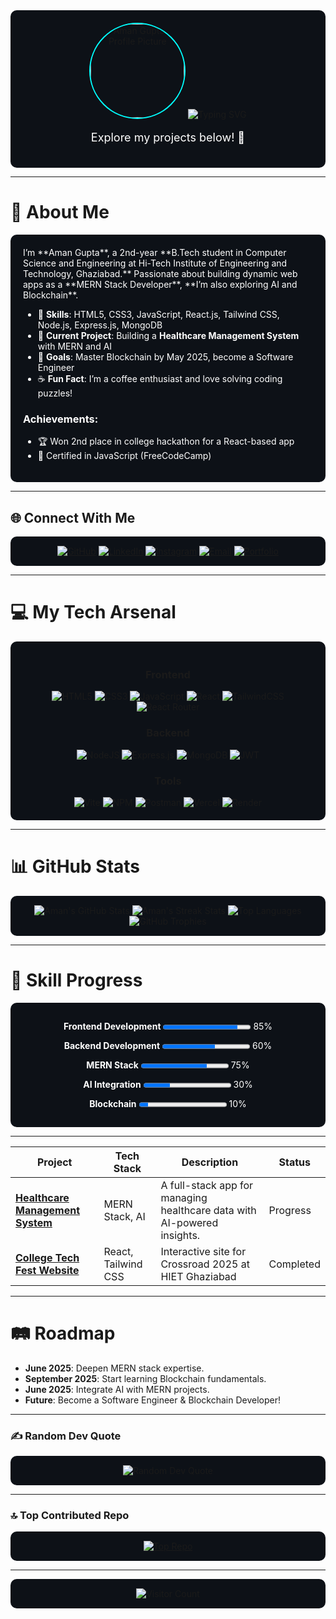 <div align="center" style="background-color: #0D1117; padding: 20px; border-radius: 10px;">
  <img src="https://github.com/amangupta9454.png" alt="Aman Gupta's Profile Picture" width="150" style="border-radius: 50%; border: 2px solid #00FFFF;">
  <img src="https://readme-typing-svg.herokuapp.com?font=Orbitron&size=40&duration=4000&pause=500&color=00FFFF&center=true&vCenter=true&width=600&lines=Hey+There!+I’m+Aman+Gupta;Aspiring+MERN+Stack+Wizard;Crafting+Scalable+Web+Solutions" alt="Typing SVG" />
  <p style="color: #FFFFFF; font-size: 18px;">Explore my projects below! 🚀</p>
</div>

---

# 💫 About Me
<div style="background-color: #0D1117; padding: 20px; border-radius: 10px; color: #FFFFFF;">
I’m **Aman Gupta**, a 2nd-year **B.Tech student in Computer Science and Engineering at Hi-Tech Institute of Engineering and Technology, Ghaziabad.** Passionate about building dynamic web apps as a **MERN Stack Developer**, **I’m also exploring AI and Blockchain**.

- 🔧 **Skills**: HTML5, CSS3, JavaScript, React.js, Tailwind CSS, Node.js, Express.js, MongoDB
- 🏥 **Current Project**: Building a **Healthcare Management System** with MERN and AI
- 🎯 **Goals**: Master Blockchain by May 2025, become a Software Engineer
- ☕ **Fun Fact**: I’m a coffee enthusiast and love solving coding puzzles!

### Achievements:
- 🏆 Won 2nd place in college hackathon for a React-based app
- 📜 Certified in JavaScript (FreeCodeCamp)
</div>

---

## 🌐 Connect With Me
<div align="center" style="background-color: #0D1117; padding: 15px; border-radius: 10px;">
  <a href="https://github.com/amangupta9454"><img src="https://img.shields.io/badge/GitHub-181717?logo=github&logoColor=cyan" alt="GitHub"></a>
  <a href="https://linkedin.com/in/amangupta9454"><img src="https://img.shields.io/badge/LinkedIn-0077B5?logo=linkedin&logoColor=cyan" alt="LinkedIn"></a>
  <a href="https://instagram.com/gupta_aman_9161"><img src="https://img.shields.io/badge/Instagram-E4405F?logo=instagram&logoColor=cyan" alt="Instagram"></a>
  <a href="mailto:ag0567688@gmail.com"><img src="https://img.shields.io/badge/Email-D14836?logo=gmail&logoColor=cyan" alt="Email"></a>
  <a href="https://amangupta.dev"><img src="https://img.shields.io/badge/Portfolio-FF6C37?logo=web&logoColor=cyan" alt="Portfolio"></a>
</div>

---

# 💻 My Tech Arsenal
<div align="center" style="background-color: #0D1117; padding: 20px; border-radius: 10px;">
  <h3>Frontend</h3>
  <img src="https://img.shields.io/badge/HTML5-E34F26?logo=html5&logoColor=white" alt="HTML5">
  <img src="https://img.shields.io/badge/CSS3-1572B6?logo=css3&logoColor=white" alt="CSS3">
  <img src="https://img.shields.io/badge/JavaScript-F7DF1E?logo=javascript&logoColor=black" alt="JavaScript">
  <img src="https://img.shields.io/badge/React-61DAFB?logo=react&logoColor=black" alt="React">
  <img src="https://img.shields.io/badge/Tailwind_CSS-38B2AC?logo=tailwind-css&logoColor=white" alt="TailwindCSS">
  <img src="https://img.shields.io/badge/React_Router-CA4245?logo=react-router&logoColor=white" alt="React Router">

  <h3>Backend</h3>
  <img src="https://img.shields.io/badge/Node.js-6DA55F?logo=node.js&logoColor=white" alt="NodeJS">
  <img src="https://img.shields.io/badge/Express.js-404D59?logo=express&logoColor=white" alt="Express.js">
  <img src="https://img.shields.io/badge/MongoDB-4EA94B?logo=mongodb&logoColor=white" alt="MongoDB">
  <img src="https://img.shields.io/badge/JWT-000000?logo=JSON%20web%20tokens&logoColor=white" alt="JWT">

  <h3>Tools</h3>
  <img src="https://img.shields.io/badge/Vite-646CFF?logo=vite&logoColor=white" alt="Vite">
  <img src="https://img.shields.io/badge/NPM-CB3837?logo=npm&logoColor=white" alt="NPM">
  <img src="https://img.shields.io/badge/Postman-FF6C37?logo=postman&logoColor=white" alt="Postman">
  <img src="https://img.shields.io/badge/Vercel-000000?logo=vercel&logoColor=white" alt="Vercel">
  <img src="https://img.shields.io/badge/Render-46E3B7?logo=render&logoColor=white" alt="Render">
</div>

---

# 📊 GitHub Stats
<div align="center" style="background-color: #0D1117; padding: 15px; border-radius: 10px;">
  <img src="https://github-readme-stats.vercel.app/api?username=amangupta9454&show_icons=true&theme=dracula&hide_border=true&bg_color=0D1117" alt="Aman's GitHub Stats" />
  <img src="https://github-readme-streak-stats.herokuapp.com/?user=amangupta9454&theme=dracula&hide_border=true&background=0D1117" alt="Aman's Streak Stats" />
  <img src="https://github-readme-stats.vercel.app/api/top-langs/?username=amangupta9454&layout=compact&theme=dracula&hide_border=true&bg_color=0D1117" alt="Top Languages" />
  <img src="https://github-profile-trophy.vercel.app/?username=amangupta9454&theme=dracula&no-frame=true&margin-w=10" alt="GitHub Trophies" />
</div>

---

# 🚀 Skill Progress
<div align="center" style="background-color: #0D1117; padding: 15px; border-radius: 10px; color: #FFFFFF;">
  <p><b>Frontend Development</b> <progress value="85" max="100"></progress> 85%</p>
  <p><b>Backend Development</b> <progress value="60" max="100"></progress> 60%</p>
  <p><b>MERN Stack</b> <progress value="75" max="100"></progress> 75%</p>
  <p><b>AI Integration</b> <progress value="30" max="100"></progress> 30%</p>
  <p><b>Blockchain</b> <progress value="10" max="100"></progress> 10%</p>
</div>

---
| Project | Tech Stack | Description | Status |
|---------|------------|-------------|--------|
| [**Healthcare Management System**](https://github.com/amangupta9454/healthcare-management-system) | MERN Stack, AI | A full-stack app for managing healthcare data with AI-powered insights. |Progress ||
| [**College Tech Fest Website**](https://github.com/amangupta9454/college-tech-fest) | React, Tailwind CSS | Interactive site for Crossroad 2025 at HIET Ghaziabad |Completed ||

---

# 🛤️ Roadmap
- **June 2025**: Deepen MERN stack expertise.
- **September 2025**: Start learning Blockchain fundamentals.
- **June 2025**: Integrate AI with MERN projects.
- **Future**: Become a Software Engineer & Blockchain Developer!

---

### ✍️ Random Dev Quote
<div align="center" style="background-color: #0D1117; padding: 15px; border-radius: 10px;">
  <img src="https://quotes-github-readme.vercel.app/api?type=horizontal&theme=radical" alt="Random Dev Quote" />
</div>

---

### 🔝 Top Contributed Repo
<div align="center" style="background-color: #0D1117; padding: 15px; border-radius: 10px;">
  <a href="https://github.com/amangupta9454/healthcare-management-system">
    <img src="https://github-readme-stats.vercel.app/api/pin/?username=amangupta9454&repo=healthcare-management-system&theme=radical&hide_border=true&bg_color=0D1117" alt="Top Repo" />
  </a>
</div>

---

<div align="center" style="background-color: #0D1117; padding: 15px; border-radius: 10px;">
  <img src="https://visitor-badge.laobi.icu/badge?page_id=amangupta9454.amangupta9454&left_color=gray&right_color=cyan" alt="Visitor Count" />
</div>

<!-- Enhanced with love by Aman Gupta & Grok 3 -->
